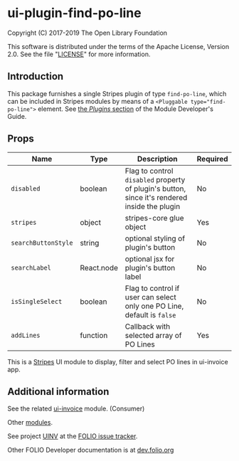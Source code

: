 # ui-plugin-find-po-line

Copyright (C) 2017-2019 The Open Library Foundation

This software is distributed under the terms of the Apache License,
Version 2.0. See the file "[LICENSE](LICENSE)" for more information.

## Introduction

This package furnishes a single Stripes plugin of type `find-po-line`,
which can be included in Stripes modules by means of a `<Pluggable
type="find-po-line">` element. See [the *Plugins*
section](https://github.com/folio-org/stripes-core/blob/master/doc/dev-guide.md#plugins)
of the Module Developer's Guide.

## Props

| Name | Type | Description | Required |
--- | --- | --- | --- |
| `disabled` | boolean | Flag to control `disabled` property of plugin's button, since it's rendered inside the plugin | No |
| `stripes` | object | stripes-core glue object | Yes |
| `searchButtonStyle` | string | optional styling of plugin's button | No |
| `searchLabel` | React.node | optional jsx for plugin's button label | No |
| `isSingleSelect` | boolean | Flag to control if user can select only one PO Line, default is `false` | No |
| `addLines` | function | Callback with selected array of PO Lines | Yes |

This is a [Stripes](https://github.com/folio-org/stripes-core/) UI module to display, filter and select PO lines in ui-invoice app.

## Additional information

See the related [ui-invoice](https://github.com/folio-org/ui-invoice) module. (Consumer)

Other [modules](https://dev.folio.org/source-code/#client-side).

See project [UINV](https://issues.folio.org/browse/UINV)
at the [FOLIO issue tracker](https://dev.folio.org/guidelines/issue-tracker).

Other FOLIO Developer documentation is at [dev.folio.org](https://dev.folio.org/)
